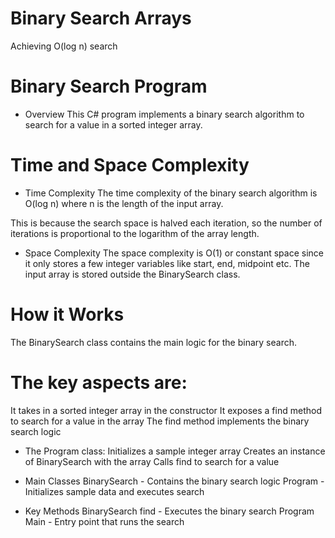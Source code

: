 # Binary Search Arrays 
 Achieving O(log n) search 
# Binary Search Program
* Overview
This C# program implements a binary search algorithm to search for a value in a sorted integer array.

# Time and Space Complexity
* Time Complexity
The time complexity of the binary search algorithm is O(log n) where n is the length of the input array.

This is because the search space is halved each iteration, so the number of iterations is proportional to the logarithm of the array length.

* Space Complexity
The space complexity is O(1) or constant space since it only stores a few integer variables like start, end, midpoint etc. The input array is stored outside the BinarySearch class.

# How it Works
The BinarySearch class contains the main logic for the binary search.

# The key aspects are:
It takes in a sorted integer array in the constructor
It exposes a find method to search for a value in the array
The find method implements the binary search logic

* The Program class:
Initializes a sample integer array
Creates an instance of BinarySearch with the array
Calls find to search for a value

* Main Classes
BinarySearch - Contains the binary search logic
Program - Initializes sample data and executes search

* Key Methods
BinarySearch
find - Executes the binary search
Program
Main - Entry point that runs the search
